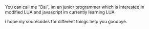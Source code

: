 You can call me "Dai", im an junior programmer which is interested in modified LUA and javascript im currently learning LUA

i hope my sourecodes for different things help you goodbye.
